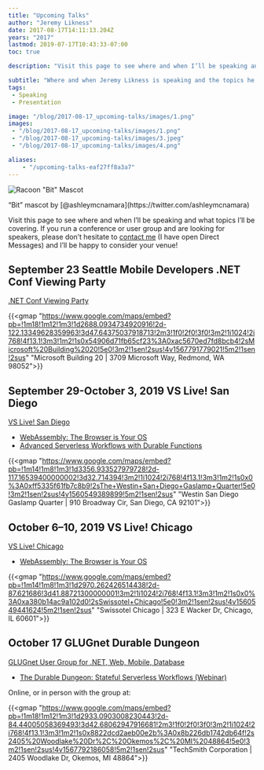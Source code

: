 ```yaml
---
title: "Upcoming Talks"
author: "Jeremy Likness"
date: 2017-08-17T14:11:13.204Z
years: "2017"
lastmod: 2019-07-17T10:43:33-07:00
toc: true

description: "Visit this page to see where and when I’ll be speaking and what topics I’ll be covering."

subtitle: "Where and when Jeremy Likness is speaking and the topics he will cover."
tags:
 - Speaking
 - Presentation 

image: "/blog/2017-08-17_upcoming-talks/images/1.png" 
images:
 - "/blog/2017-08-17_upcoming-talks/images/1.png" 
 - "/blog/2017-08-17_upcoming-talks/images/3.jpeg" 
 - "/blog/2017-08-17_upcoming-talks/images/4.png" 

aliases:
    - "/upcoming-talks-eaf27ff8a3a7"
---
```


![Racoon "Bit" Mascot](/blog/2017-08-17_upcoming-talks/images/1.png)
<figcaption>“Bit” mascot by [@ashleymcnamara](https://twitter.com/ashleymcnamara)</figcaption>

Visit this page to see where and when I’ll be speaking and what topics I’ll be covering. If you run a conference or user group and are looking for speakers, please don’t hesitate to <i class="fab fa-twitter"></i> [contact me](https://twitter.com/messages/compose?recipient_id=jeremylikness) (I have open Direct Messages) and I’ll be 
happy to consider your venue!

## September 23 Seattle Mobile Developers .NET Conf Viewing Party

[.NET Conf Viewing Party](https://www.meetup.com/SeattleMobileDevelopers/events/264587306/)

{{<gmap "https://www.google.com/maps/embed?pb=!1m18!1m12!1m3!1d2688.0934734920916!2d-122.13349628359963!3d47.64375037918713!2m3!1f0!2f0!3f0!3m2!1i1024!2i768!4f13.1!3m3!1m2!1s0x54906d71fb65cf23%3A0xac5670ed7fd8bcb4!2sMicrosoft%20Building%2020!5e0!3m2!1sen!2sus!4v1567791779021!5m2!1sen!2sus" "Microsoft Building 20 | 3709 Microsoft Way, Redmond, WA 98052">}}

## September 29-October 3, 2019 VS Live! San Diego

[VS Live! San Diego](https://vslive.com/events/san-diego-2019/home.aspx)

* [WebAssembly: The Browser is Your OS](https://vslive.com/Events/San-Diego-2019/Sessions/Wednesday/W05-WebAssembly-the-Browser-is-your-OS.aspx)
* [Advanced Serverless Workflows with Durable Functions](https://vslive.com/Events/San-Diego-2019/Sessions/Thursday/TH01-Advanced-Serverless-Workflows-with-Durable-Functions.aspx)

{{<gmap "https://www.google.com/maps/embed?pb=!1m14!1m8!1m3!1d3356.933527979728!2d-117.16539400000002!3d32.714394!3m2!1i1024!2i768!4f13.1!3m3!1m2!1s0x0%3A0xff5335f61fb7c8b9!2sThe+Westin+San+Diego+Gaslamp+Quarter!5e0!3m2!1sen!2sus!4v1560549389899!5m2!1sen!2sus" "Westin San Diego Gaslamp Quarter | 910 Broadway Cir, San Diego, CA 92101">}}

## October 6–10, 2019 VS Live! Chicago

[VS Live! Chicago](https://vslive.com/Events/Chicago-2019/Home.aspx)

* [WebAssembly: The Browser is Your OS](https://vslive.com/Events/Chicago-2019/Sessions/Thursday/TH01-WebAssembly-the-Browser-is-your-OS.aspx)

{{<gmap "https://www.google.com/maps/embed?pb=!1m14!1m8!1m3!1d2970.262426514438!2d-87.621686!3d41.88721300000001!3m2!1i1024!2i768!4f13.1!3m3!1m2!1s0x0%3A0xa380b14ac9a102d0!2sSwissotel+Chicago!5e0!3m2!1sen!2sus!4v1560549441624!5m2!1sen!2sus" "Swissotel Chicago | 323 E Wacker Dr, Chicago, IL 60601">}}

## October 17 GLUGnet Durable Dungeon

[GLUGnet User Group for .NET, Web, Mobile, Database](https://www.meetup.com/GLUGnet/)

* [The Durable Dungeon: Stateful Serverless Workflows (Webinar)](https://www.meetup.com/GLUGnet/events/qkmgpkyznbwb/)

Online, or in person with the group at:

{{<gmap "https://www.google.com/maps/embed?pb=!1m18!1m12!1m3!1d2933.0903008230443!2d-84.44005058369493!3d42.68062947916681!2m3!1f0!2f0!3f0!3m2!1i1024!2i768!4f13.1!3m3!1m2!1s0x8822dcd2aeb00e2b%3A0x8b226db1742db64f!2s2405%20Woodlake%20Dr%2C%20Okemos%2C%20MI%2048864!5e0!3m2!1sen!2sus!4v1567792186058!5m2!1sen!2sus" "TechSmith Corporation | 2405 Woodlake Dr, Okemos, MI 48864">}}

